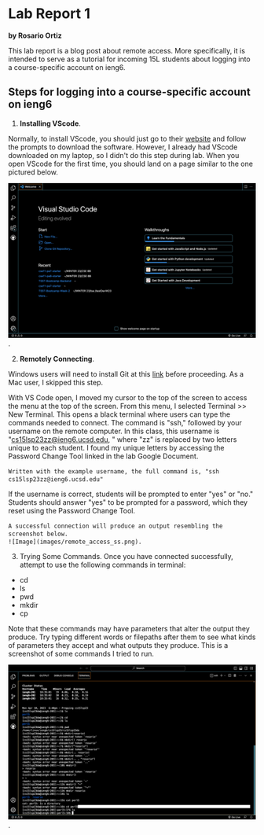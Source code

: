 # Lab Report 1 
**by Rosario Ortiz**

 This lab report is a blog post about remote access. More specifically, it is intended to serve as a tutorial for incoming 15L students about logging into a course-specific account on ieng6.

## Steps for logging into a course-specific account on ieng6
1. **Installing VScode**.  

 Normally, to install VScode, you should just go to their [website](https://code.visualstudio.com/) and follow the prompts to download the software. However, I already had VScode downloaded on my laptop, so I didn't do this step during lab. When you open VScode for the first time, you should land on a page similar to the one pictured below.  

![Image](images/vsCode_ss.png). 

2. **Remotely Connecting**. 


  Windows users will need to install Git at this [link](https://gitforwindows.org/) before proceeding. As a Mac user, I skipped this step. 

   With VS Code open, I moved my cursor to the top of the screen to access the menu at the top of the screen. From this menu, I selected Terminal >> New Terminal. This opens a black terminal where users can type the commands needed to connect. The command is "ssh," followed by your username on the remote computer. In this class, this username is "cs15lsp23zz@ieng6.ucsd.edu, " where "zz" is replaced by two letters unique to each student. I found my unique letters by accessing the Password Change Tool linked in the lab Google Document.  

    Written with the example username, the full command is, "ssh cs15lsp23zz@ieng6.ucsd.edu"

   If the username is correct, students will be prompted to enter "yes" or "no." Students should answer "yes" to be prompted for a password, which they reset using the Password Change Tool.   

    A successful connection will produce an output resembling the screenshot below.  
    ![Image](images/remote_access_ss.png). 

3. Trying Some Commands. 
  Once you have connected successfully, attempt to use the following commands in terminal:
  - cd 
  - ls
  - pwd
  - mkdir
  - cp

 Note that these commands may have parameters that alter the output they produce. Try typing different words or filepaths after them to see what kinds of parameters they accept and what outputs they produce. This is a screenshot of some commands I tried to run.  

 ![Image](images/commands.png). 


